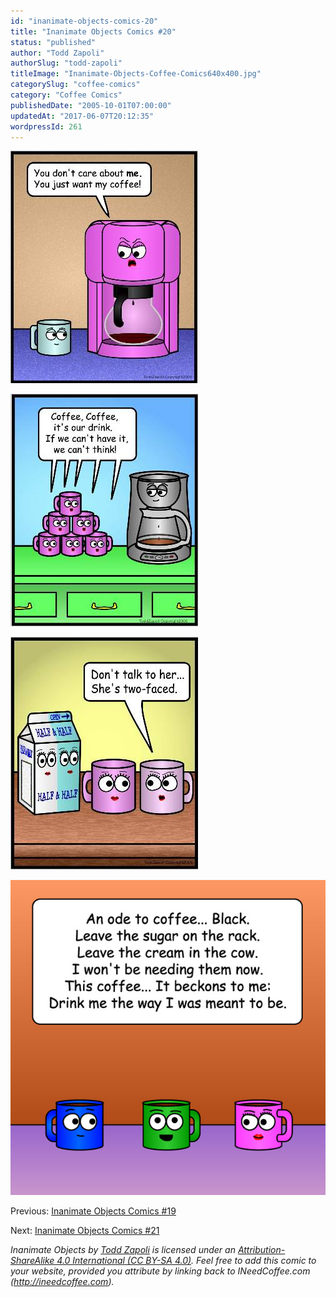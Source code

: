 ```yaml
---
id: "inanimate-objects-comics-20"
title: "Inanimate Objects Comics #20"
status: "published"
author: "Todd Zapoli"
authorSlug: "todd-zapoli"
titleImage: "Inanimate-Objects-Coffee-Comics640x400.jpg"
categorySlug: "coffee-comics"
category: "Coffee Comics"
publishedDate: "2005-10-01T07:00:00"
updatedAt: "2017-06-07T20:12:35"
wordpressId: 261
---
```


![care about coffee](comic-care-about-coffee1.jpg)

![comic coffee chant](comic-coffee-chant.jpg)

![comic half and half](comic-half-and-half.jpg)

![ode to Coffee Black](08Black.jpg)

Previous: [Inanimate Objects Comics #19](/inanimate-objects-comics-19/)

Next: [Inanimate Objects Comics #21](/inanimate-objects-comics-21/)

*Inanimate Objects by [Todd Zapoli](/) is licensed under an [Attribution-ShareAlike 4.0 International (CC BY-SA 4.0)](https://creativecommons.org/licenses/by-sa/4.0/). Feel free to add this comic to your website, provided you attribute by linking back to INeedCoffee.com (http://ineedcoffee.com).*

